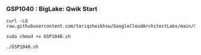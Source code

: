 ### GSP1040 :  BigLake: Qwik Start 

```
curl -LO raw.githubusercontent.com/tariqsheikhsw/GoogleCloudArchitectLabs/main/Solutions/GSP1040.sh

sudo chmod +x GSP1040.sh

./GSP1040.sh
```


